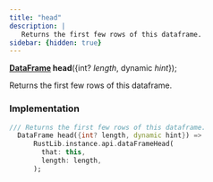 ```yaml
---
title: "head"
description: |
   Returns the first few rows of this dataframe.
sidebar: {hidden: true}
---
```

<span class="dart-code"><strong>[DataFrame] head</strong>({<span class="nobr">int? <i>length</i></span>, <span class="nobr">dynamic <i>hint</i></span>});</span>

 Returns the first few rows of this dataframe.
### Implementation
```dart
/// Returns the first few rows of this dataframe.
  DataFrame head({int? length, dynamic hint}) =>
      RustLib.instance.api.dataFrameHead(
        that: this,
        length: length,
      );
```

[DataFrame]: /reference/classes/dataframe/